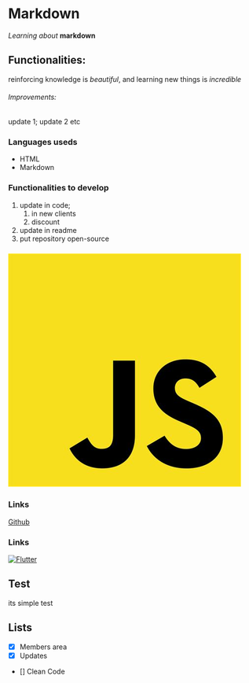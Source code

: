 # Markdown

*Learning about* **markdown**

## Functionalities: 

reinforcing knowledge is _beautiful_,
and learning new things is _incredible_


###### Improvements: 

update 1;
update 2 etc

### Languages useds

* HTML
* Markdown

### Functionalities to develop

1. update in code;
   1. in new clients 
   2. discount
2. update in readme
3. put repository open-source

### 

![JavaScript](img/javascript.jpg)

### Links

[Github](github.com)

### Links

[![Flutter](https://avatars1.githubusercontent.com/u/59374587?s=460&u=e1241b0012309b5e9bdb3892e3f7a7a202b00c05&v=4)](https://github.com/felipecastrosales)

## Test

its simple test

## Lists

- [x] Members area
- [x] Updates
- [] Clean Code
